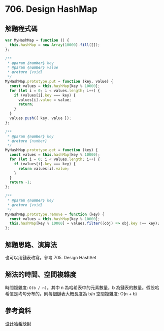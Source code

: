 # 706. Design HashMap

## 解題程式碼

```javascript
var MyHashMap = function () {
  this.hashMap = new Array(10000).fill([]);
};

/**
 * @param {number} key
 * @param {number} value
 * @return {void}
 */
MyHashMap.prototype.put = function (key, value) {
  const values = this.hashMap[key % 10000];
  for (let i = 0; i < values.length; i++) {
    if (values[i].key === key) {
      values[i].value = value;
      return;
    }
  }
  values.push({ key, value });
};

/**
 * @param {number} key
 * @return {number}
 */
MyHashMap.prototype.get = function (key) {
  const values = this.hashMap[key % 10000];
  for (let i = 0; i < values.length; i++) {
    if (values[i].key === key) {
      return values[i].value;
    }
  }
  return -1;
};

/**
 * @param {number} key
 * @return {void}
 */
MyHashMap.prototype.remove = function (key) {
  const values = this.hashMap[key % 10000];
  this.hashMap[key % 10000] = values.filter((obj) => obj.key !== key);
};
```

## 解題思路、演算法

也可以用鏈表改寫，參考 705. Design HashSet

## 解法的時間、空間複雜度

時間複雜度: `O(b / n)`。其中 n 為哈希表中的元素數量，b 為鏈表的數量。假設哈希值是均勻分布的，則每個鏈表大概長度為 b/n
空間複雜度: O(n + b)

## 參考資料

[设计哈希映射](https://leetcode.cn/problems/design-hashmap/solutions/654139/she-ji-ha-xi-ying-she-by-leetcode-soluti-klu9/)
